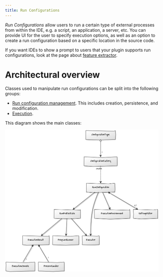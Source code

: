 ```yaml
---
title: Run Configurations
---
```


*Run Configurations* allow users to run a certain type of external processes from within the IDE, e.g. a script, an application, a server, etc. You can provide UI for the user to specify execution options, as well as an option to create a run configuration based on a specific location in the source code.

If you want IDEs to show a prompt to users that your plugin supports run configurations, look at the page about
[feature extractor](/plugin_repository/feature_extractor.md).

# Architectural overview

Classes used to manipulate run configurations can be split into the following groups:

* [Run configuration management](/basics/run_configurations/run_configuration_management.md). This includes creation, persistence, and modification.
* [Execution](/basics/run_configurations/run_configuration_execution.md).

This diagram shows the main classes:

![Architecture](img/classes.png)
